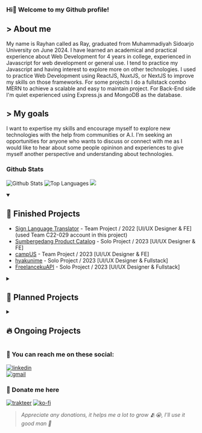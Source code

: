 ### Hi👋 Welcome to my Github profile!
## > About me
My name is Rayhan called as Ray, graduated from Muhammadiyah Sidoarjo University on June 2024. I have learned an academical and practical experience about Web Development for 4 years in college, experienced in Javascript for web development or general use. I tend to practice my Javascript and having interest to explore more on other technologies. I used to practice Web Development using ReactJS, NuxtJS, or NextJS to improve my skills on those frameworks. For some projects I do a fullstack combo MERN to achieve a scalable and easy to maintain project. For Back-End side I'm quiet experienced using Express.js and MongoDB as the database.

## > My goals
I want to expertise my skills and encourage myself to explore new technologies with the help from communities or A.I. I'm seeking an opportunities for anyone who wants to discuss or connect with me as I would like to hear about some people opininon and experiences to give myself another perspective and understanding about technologies.

### Github Stats
![Github Stats](https://github-readme-stats.vercel.app/api?username=rayzio-jax&show_icons=true&hide_border=true&count_private=true)
![Top Languages](https://github-readme-stats.vercel.app/api/top-langs/?username=rayzio-jax&show_icons=true&hide_border=true&layout=compact)
<img src="https://github-profile-trophy.vercel.app/?username=rayzio-jax">

<details open>
<summary><h2>📌 Finished Projects</h2></summary>

  * [Sign Language Translator](https://github.com/rayzio-jax/Sign-Language-Translator) - Team Project / 2022 [UI/UX Designer & FE] (used Team C22-029 account in this project)
  * [Sumbergedang Product Catalog](https://github.com/rayzio-jax/Sumbergedang-Product-Catalog) - Solo Project / 2023 [UI/UX Designer & FE]
  * [campUS](https://github.com/YuukioFuyu/campUS) - Team Project / 2023 [UI/UX Designer & FE]
  * [hyakunime](https://github.com/rayzio-jax/Hyakunime) - Solo Project / 2023 [UI/UX Designer & Fullstack]
  * [FreelancekuAPI](https://github.com/rayzio-jax/Freelanceku-API) - Solo Project / 2023 [UI/UX Designer & Fullstack]
</details>

<details>
<summary><h2>📃 Planned Projects</h2></summary>
  
  * Discord Bot
  * Anonymus Chat
  * ???
</details>

<details>
<summary><h2>🔥 Ongoing Projects</h2></summary>
</details>

### 👥 You can reach me on these social:
[![linkedin](https://img.shields.io/badge/linkedin-rayputrap-333333?labelColor=blue&style=for-the-badge&logo=x&logoColor=white&link=https://www.linkedin.com/in/rayputrap)](https://www.linkedin.com/in/rayputrap) <br/>
[![gmail](https://img.shields.io/badge/rayhananthaakbar@gmail.com-100000?style=plastic&logo=Gmail&logoColor=FF0000&labelColor=FFFFFF&color=FFFFFF)](https://mail.google.com)

### 🥺 Donate me here
[![trakteer](https://img.shields.io/badge/trakteer-rayziojax-333333?labelColor=eb0909&style=for-the-badge&logo=trakteer&logoColor=white&link=https://trakteer.id/rayziojax)](https://trakteer.id/rayziojax)
[![ko-fi](https://img.shields.io/badge/ko--fi-rayziojax-333333?labelColor=6800b3&style=for-the-badge&logo=ko-fi&logoColor=white&link=https://trakteer.id/rayziojax)](https://trakteer.id/rayziojax)
> _Appreciate any donations, it helps me a lot to grow 🫂😭, I'll use it good man 🫡_
